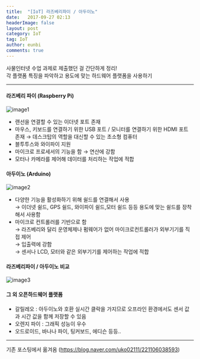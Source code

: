 ```yaml
---
title:  "[IoT] 라즈베리파이 / 아두이노"
date:   2017-09-27 02:13
headerImage: false
layout: post
category: IoT
tag: IoT
author: eunbi
comments: true
---
```



사물인터넷 수업 과제로 제출했던 걸 간단하게 정리!  
각 플랫폼 특징을 파악하고 용도에 맞는 하드웨어 플랫폼을 사용하기

---


#### **라즈베리 파이 (Raspberry Pi)**
![image1](http://eun-bi.github.io/assets/images/posting/1224_4.png)

- 랜선을 연결할 수 있는 이더넷 포트 존재
- 마우스, 키보드를 연결하기 위한 USB 포트 / 모니터를 연결하기 위한 HDMI 포트 존재
→ 데스크탑의 역할을 대신할 수 있는 초소형 컴퓨터
- 블투투스와 와이파이 지원
- 마이크로 프로세서의 기능을 함 → 연산에 강함  
- 모터나 카메라를 제어해 데이터를 처리하는 작업에 적합  


#### **아두이노 (Arduino)**

![image2](http://eun-bi.github.io/assets/images/posting/1224_5.png)

-  다양한 기능을 활성화하기 위해 쉴드를 연결해서 사용  
→ 이더넷 쉴드, GPS 쉴드, 와이파이 쉴드,모터 쉴드 등등 용도에 맞는 쉴드를 장착해서 사용함
- 마이크로 컨트롤러를 기반으로 함  
→ 라즈베리와 달리 운영체제나 펌웨어가 없어 마이크로컨트롤러가 외부기기를 직접 제어  
   → 입출력에 강함  
→ 센서나 LCD, 모터와 같은 외부기기를 제어하는 작업에 적합  


#### **라즈베리파이 / 아두이노 비교**  

![image3](http://eun-bi.github.io/assets/images/posting/1224_6.png)  


#### **그 외 오픈하드웨어 플랫폼**  

- 갈릴레오 : 아두이노와 호환
  실시간 클락을 가지므로 오프라인 환경에서도 센서 값과 시간 값을 함께 저장할 수 있음
- 오렌지 파이 : 그래픽 성능이 우수
- 오드로이드, 바나나 파이, 팅커보드, 에디슨 등등..

---
기존 포스팅에서 옮겨옴
(<https://blog.naver.com/uko02111/221106038593>)
